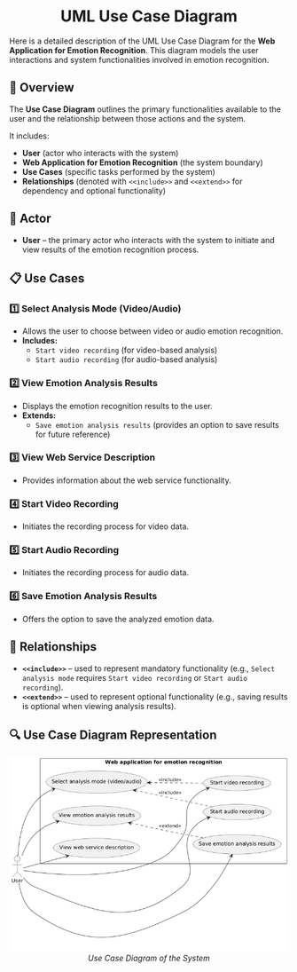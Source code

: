 <div id="header" align="center">
  <h1>UML Use Case Diagram</h1>
</div>

Here is a detailed description of the UML Use Case Diagram for the **Web Application for Emotion Recognition**. This diagram models the user interactions and system functionalities involved in emotion recognition.

## :pushpin: Overview

The **Use Case Diagram** outlines the primary functionalities available to the user and the relationship between those actions and the system.

It includes:
- **User** (actor who interacts with the system)
- **Web Application for Emotion Recognition** (the system boundary)
- **Use Cases** (specific tasks performed by the system)
- **Relationships** (denoted with `<<include>>` and `<<extend>>` for dependency and optional functionality)

## :bust_in_silhouette: Actor
- **User** – the primary actor who interacts with the system to initiate and view results of the emotion recognition process.

## :clipboard: Use Cases

### :one: Select Analysis Mode (Video/Audio)
- Allows the user to choose between video or audio emotion recognition.
- **Includes:**
  - `Start video recording` (for video-based analysis)
  - `Start audio recording` (for audio-based analysis)

### :two: View Emotion Analysis Results
- Displays the emotion recognition results to the user.
- **Extends:**
  - `Save emotion analysis results` (provides an option to save results for future reference)

### :three: View Web Service Description
- Provides information about the web service functionality.

### :four: Start Video Recording
- Initiates the recording process for video data.

### :five: Start Audio Recording
- Initiates the recording process for audio data.

### :six: Save Emotion Analysis Results
- Offers the option to save the analyzed emotion data.

## :link: Relationships
- **`<<include>>`** – used to represent mandatory functionality (e.g., `Select analysis mode` requires `Start video recording` or `Start audio recording`).
- **`<<extend>>`** – used to represent optional functionality (e.g., saving results is optional when viewing analysis results).

## :mag: Use Case Diagram Representation

<p align="center">
  <img src="https://github.com/space13pirate/UML-Diagrams-Labs/blob/main/3.3_use_case_diagram/use_case_diagram.png" alt="Use Case Diagram of the System" width="1000"/>
  <br>
  <em>Use Case Diagram of the System</em>
</p>

